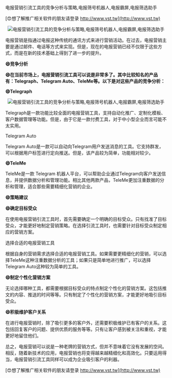 电报营销引流工具的竞争分析与策略,电报筛号机器人,电报霸屏,电报筛选助手

[😍想了解推广相关软件的朋友请登录 http://www.vst.tw](http://www.vst.tw)

 <center><img src="https://vst.tw/MP4/tuiguang/png/5.png" alt="电报营销引流工具的竞争分析与策略,电报筛号机器人,电报霸屏,电报筛选助手"></center>

电报营销是指通过电报这种传统的通讯方式来进行营销活动。在过去，电报营销主要是通过邮件、电话等方式来实现。但是，现在的电报营销已经不仅限于这些方式，而是在新的技术基础上得到了进一步的提升。

**😄竞争分析**

**😄在当前市场上，电报营销引流工具可以说是非常多了。其中比较知名的产品有：Telegraph、Telegram Auto、TeleMe等。以下是对这些产品的竞争分析：**

**😄Telegraph**

 <center><img src="https://vst.tw/MP4/tuiguang/png/6.png" alt="电报营销引流工具的竞争分析与策略,电报筛号机器人,电报霸屏,电报筛选助手"></center>

Telegraph是一款功能比较全面的电报营销工具，支持自动化推广、定制化模板、客户数据管理等功能。但是，由于它是一款付费工具，对于中小型企业而言可能不太实用。

Telegram Auto

Telegram Auto是一款可以自动向Telegram用户发送消息的工具。它支持群发，可以根据用户标签进行定向推送。但是，该产品较为简单，功能相对较少。

**😄TeleMe**

TeleMe是一款 Telegram 机器人平台，可以帮助企业通过Telegram向客户发送信息，并提供数据分析和管理功能。相比其他两款产品，TeleMe更加注重数据的分析和管理，适合那些需要精细化营销的企业。

**😄策略建议**

**😄确定目标受众**

在使用电报营销引流工具时，首先需要确定一个明确的目标受众。只有找准了目标受众，才能更好地制定营销策略。在选择引流工具时，也需要针对目标受众制定相应的营销方案。

选择合适的电报营销工具

根据自身的营销需求选择合适的电报营销工具。如果需要更精细化的营销，可以选择TeleMe这种注重数据分析的工具；如果只是简单地进行推广，可以选择Telegram Auto这种较为简单的工具。

**😄制定个性化营销方案**

无论选择哪种工具，都需要根据目标受众的特点制定个性化的营销方案。这包括推文的内容、推送的时间等等。只有制定了个性化的营销方案，才能更好地吸引目标受众。

**😄积极维护客户关系**

在进行电报营销时，除了吸引更多的客户外，还需要积极维护已有客户的关系。这包括回复客户的问题、提供优质的服务等等。只有让客户感到被关注和重视，才能更好地留住他们。

总之，电报营销可以说是一种老牌的营销方式，但并不意味着它没有发展的空间。相反，随着新技术的应用，电报营销也将变得越来越精细化和高效化。只要运用得当，电报营销引流工具同样可以成为企业吸引客户的利器。

[😍想了解推广相关软件的朋友请登录 http://www.vst.tw](http://www.vst.tw)



